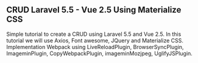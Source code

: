 ## CRUD Laravel 5.5 - Vue 2.5 Using Materialize CSS

Simple tutorial to create a CRUD using Laravel 5.5 and Vue 2.5. In this tutorial we will use Axios, Font awesome, JQuery and Materialize CSS. Implementation Webpack using LiveReloadPlugin, BrowserSyncPlugin, ImageminPlugin, CopyWebpackPlugin, imageminMozjpeg, UglifyJSPlugin. 
